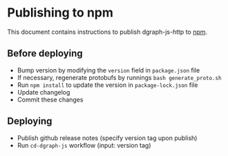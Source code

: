 # Publishing to npm

This document contains instructions to publish dgraph-js-http to [npm].

[npm]: https://www.npmjs.com/

## Before deploying

- Bump version by modifying the `version` field in `package.json` file
- If necessary, regenerate protobufs by runnings `bash generate_proto.sh`
- Run `npm install` to update the version in `package-lock.json` file
- Update changelog
- Commit these changes

## Deploying

- Publish github release notes (specify version tag upon publish)
- Run `cd-dgraph-js` workflow (input: version tag)
